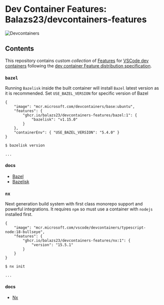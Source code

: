 # Dev Container Features: Balazs23/devcontainers-features

![Devcontainers](https://img.shields.io/static/v1?style=for-the-badge&message=Devcontainers&color=2496ED&logo=Docker&logoColor=FFFFFF&label=)

## Contents

This repository contains custom _collection_ of [Features](https://containers.dev/implementors/features/) for [VSCode dev containers](https://code.visualstudio.com/docs/devcontainers/containers) following the [dev container Feature distribution specification](https://containers.dev/implementors/features-distribution/).


### `bazel`

Running `Bazelisk` inside the built container will install `Bazel` latest version as it is recommended. Set `USE_BAZEL_VERSION` for specific version of Bazel

```jsonc
{
    "image": "mcr.microsoft.com/devcontainers/base:ubuntu",
    "features": {
        "ghcr.io/balazs23/devcontainers-features/bazel:1": {
            "bazelisk": "v1.15.0"
        }
    },
    "containerEnv": { "USE_BAZEL_VERSION": "5.4.0" }
}
```

```bash
$ bazelisk version

...
```

#### docs
- [Bazel](https://bazel.build/start)
- [Bazelisk](https://github.com/bazelbuild/bazelisk/blob/master/README.md)

### `nx`

Next generation build system with first class monorepo support and powerful integrations. It requires `npm` so must use a container with `nodejs` installed first.

```jsonc
{
    "image": "mcr.microsoft.com/vscode/devcontainers/typescript-node:18-bullseye",
    "features": {
        "ghcr.io/balazs23/devcontainers-features/nx:1": {
            "version": "15.5.1"
        }
    }
}
```

```bash
$ nx init

...
```

#### docs
- [Nx](https://nx.dev/getting-started/intro)


